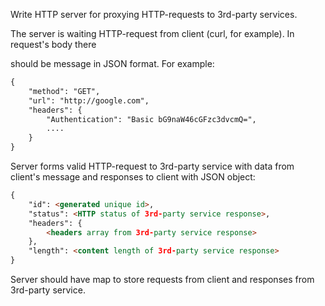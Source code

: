Write HTTP server for proxying HTTP-requests to 3rd-party services.

The server is waiting HTTP-request from client (curl, for example). In request's body there

should be message in JSON format. For example:

```md
{
    "method": "GET",
    "url": "http://google.com",
    "headers": {
        "Authentication": "Basic bG9naW46cGFzc3dvcmQ=",
        ....
    }
}
```
Server forms valid HTTP-request to 3rd-party service with data from client's message and responses to client with JSON object:

```md
{
    "id": <generated unique id>,
    "status": <HTTP status of 3rd-party service response>,
    "headers": {
        <headers array from 3rd-party service response>
    },
    "length": <content length of 3rd-party service response>
}
```
Server should have map to store requests from client and responses from 3rd-party service.

